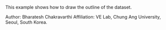 This example shows how to draw the outline of the dataset.


Author: Bharatesh Chakravarthi
Affiliation: VE Lab, Chung Ang University, Seoul, South Korea. 
